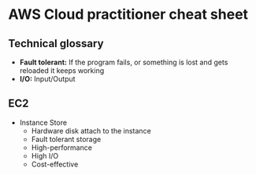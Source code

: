 # AWS Cloud practitioner cheat sheet


## Technical glossary
- **Fault tolerant:** If the program fails, or something is lost and gets reloaded it keeps working
- **I/O:** Input/Output

## EC2
- Instance Store
  - Hardware disk attach to the instance
  - Fault tolerant storage
  - High-performance
  - High I/O
  - Cost-effective
